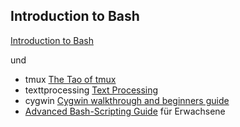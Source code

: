 ## Introduction to Bash
[Introduction to Bash](https://astrobiomike.github.io/bash/basics)

und 
- tmux [The Tao of tmux](https://leanpub.com/the-tao-of-tmux/read)
- texttprocessing [Text Processing](https://learnbyexample.gitbooks.io/linux-command-line/content/Text_Processing.html)
- cygwin [Cygwin walkthrough and beginners guide](https://devtidbits.com/2011/07/01/cygwin-walkthrough-and-beginners-guide-is-it-linux-for-windows-or-a-posix-compatible-alternative-to-powershell/)
- [Advanced Bash-Scripting Guide](http://www.ing.iac.es/~docs/external/bash/abs-guide/index.html) für Erwachsene
